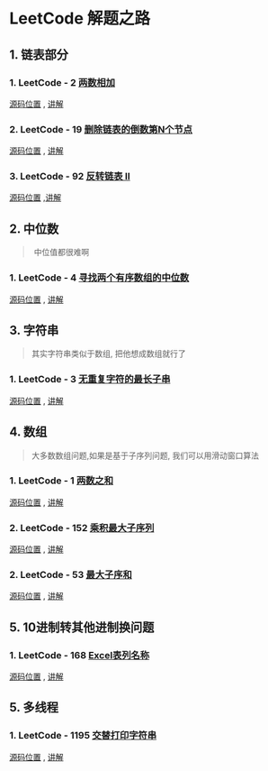 # LeetCode 解题之路

## 1. 链表部分

### 1. LeetCode - 2 [两数相加](https://leetcode-cn.com/problems/add-two-numbers/)

 [源码位置](./Leet-Code/src/main/java/com/num2) , [讲解](./Leet-Code/src/main/java/com/num2/README.md)


### 2. LeetCode - 19 [删除链表的倒数第N个节点](https://leetcode-cn.com/problems/remove-nth-node-from-end-of-list/)

 [源码位置](./Leet-Code/src/main/java/com/num19) , [讲解](./Leet-Code/src/main/java/com/num19/README.md)


### 3. LeetCode -  92 [反转链表 II](https://leetcode-cn.com/problems/reverse-linked-list-ii/)

 [源码位置](./Leet-Code/src/main/java/com/num92) ,[讲解](./Leet-Code/src/main/java/com/num92/README.md)



## 2. 中位数

> ​	中位值都很难啊
### 1. LeetCode - 4 [寻找两个有序数组的中位数](https://leetcode-cn.com/problems/median-of-two-sorted-arrays/)

 [源码位置](./Leet-Code/src/main/java/com/num4) , [讲解](./Leet-Code/src/main/java/com/num4/README.md)



## 3. 字符串
>   其实字符串类似于数组, 把他想成数组就行了

### 1. LeetCode - 3  [无重复字符的最长子串](https://leetcode-cn.com/problems/longest-substring-without-repeating-characters/)

 [源码位置](./Leet-Code/src/main/java/com/num3) , [讲解](./Leet-Code/src/main/java/com/num3/README.md)



## 4. 数组
>   大多数数组问题,如果是基于子序列问题, 我们可以用滑动窗口算法

### 1. LeetCode - 1 [两数之和](https://leetcode-cn.com/problems/two-sum/)

 [源码位置](./Leet-Code/src/main/java/com/num1) , [讲解](./Leet-Code/src/main/java/com/num1/README.md)

### 2. LeetCode - 152 [乘积最大子序列](https://leetcode-cn.com/problems/maximum-product-subarray/)

 [源码位置](./Leet-Code/src/main/java/com/num152) , [讲解](./Leet-Code/src/main/java/com/num152/README.md)
 
### 2. LeetCode - 53 [最大子序和](https://leetcode-cn.com/problems/maximum-subarray/)

 [源码位置](./Leet-Code/src/main/java/com/num53) , [讲解](./Leet-Code/src/main/java/com/num53/README.md) 
 

## 5. 10进制转其他进制换问题

### 1. LeetCode - 168 [Excel表列名称](https://leetcode-cn.com/problems/excel-sheet-column-title)    
 [源码位置](./Leet-Code/src/main/java/com/num168) , [讲解](./Leet-Code/src/main/java/com/num168/README.md)
 

## 5. 多线程

### 1. LeetCode - 1195 [交替打印字符串](https://leetcode-cn.com/problems/fizz-buzz-multithreaded/)

 [源码位置](./Leet-Code/src/main/java/com/num1195) , [讲解](./Leet-Code/src/main/java/com/num1195/README.md)